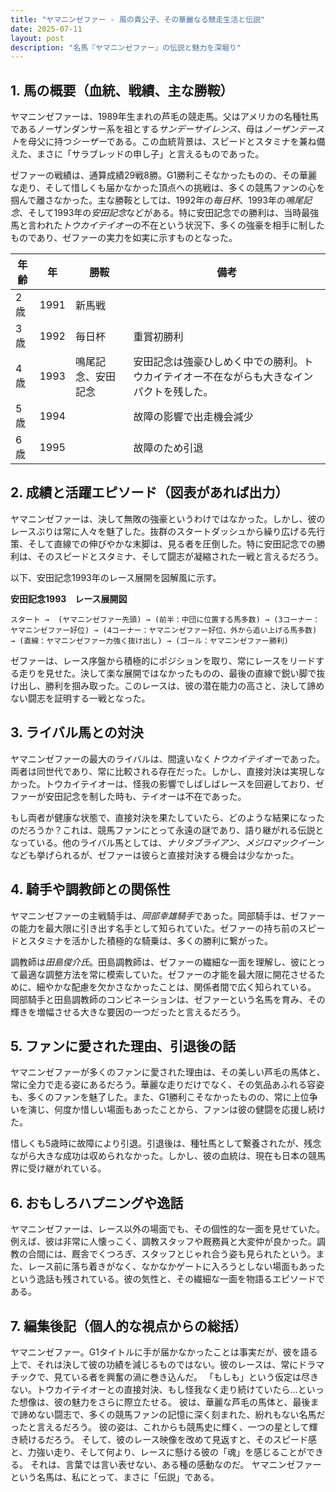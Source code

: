 ```yaml
---
title: "ヤマニンゼファー - 風の貴公子、その華麗なる競走生活と伝説"
date: 2025-07-11
layout: post
description: "名馬『ヤマニンゼファー』の伝説と魅力を深堀り"
---
```


## 1. 馬の概要（血統、戦績、主な勝鞍）

ヤマニンゼファーは、1989年生まれの芦毛の競走馬。父はアメリカの名種牡馬であるノーザンダンサー系を祖とする*サンデーサイレンス*、母は*ノーザンテースト*を母父に持つ*シーザー*である。この血統背景は、スピードとスタミナを兼ね備えた、まさに「サラブレッドの申し子」と言えるものであった。

ゼファーの戦績は、通算成績29戦8勝。G1勝利こそなかったものの、その華麗な走り、そして惜しくも届かなかった頂点への挑戦は、多くの競馬ファンの心を掴んで離さなかった。主な勝鞍としては、1992年の*毎日杯*、1993年の*鳴尾記念*、そして1993年の*安田記念*などがある。特に安田記念での勝利は、当時最強馬と言われた*トウカイテイオー*の不在という状況下、多くの強豪を相手に制したものであり、ゼファーの実力を如実に示すものとなった。

| 年齢 | 年 | 勝鞍                                     | 備考                                                          |
|------|----|------------------------------------------|---------------------------------------------------------------|
| 2歳   | 1991 | 新馬戦                                   |                                                               |
| 3歳   | 1992 | 毎日杯                                     | 重賞初勝利                                                      |
| 4歳   | 1993 | 鳴尾記念、安田記念                         | 安田記念は強豪ひしめく中での勝利。トウカイテイオー不在ながらも大きなインパクトを残した。 |
| 5歳   | 1994 |                                          | 故障の影響で出走機会減少                                          |
| 6歳   | 1995 |                                          | 故障のため引退                                                  |


## 2. 成績と活躍エピソード（図表があれば出力）

ヤマニンゼファーは、決して無敗の強豪というわけではなかった。しかし、彼のレースぶりは常に人々を魅了した。抜群のスタートダッシュから繰り広げる先行策、そして直線での伸びやかな末脚は、見る者を圧倒した。特に安田記念での勝利は、そのスピードとスタミナ、そして闘志が凝縮された一戦と言えるだろう。

以下、安田記念1993年のレース展開を図解風に示す。

**安田記念1993　レース展開図**

```
スタート →  (ヤマニンゼファー先頭) → (前半：中団に位置する馬多数) → (3コーナー：ヤマニンゼファー好位) → (4コーナー：ヤマニンゼファー好位、外から追い上げる馬多数) → (直線：ヤマニンゼファー力強く抜け出し) → (ゴール：ヤマニンゼファー勝利)
```

ゼファーは、レース序盤から積極的にポジションを取り、常にレースをリードする走りを見せた。決して楽な展開ではなかったものの、最後の直線で鋭い脚で抜け出し、勝利を掴み取った。このレースは、彼の潜在能力の高さと、決して諦めない闘志を証明する一戦となった。


## 3. ライバル馬との対決

ヤマニンゼファーの最大のライバルは、間違いなく*トウカイテイオー*であった。両者は同世代であり、常に比較される存在だった。しかし、直接対決は実現しなかった。トウカイテイオーは、怪我の影響でしばしばレースを回避しており、ゼファーが安田記念を制した時も、テイオーは不在であった。

もし両者が健康な状態で、直接対決を果たしていたら、どのような結果になったのだろうか？これは、競馬ファンにとって永遠の謎であり、語り継がれる伝説となっている。他のライバル馬としては、*ナリタブライアン*、*メジロマックイーン*なども挙げられるが、ゼファーは彼らと直接対決する機会は少なかった。


## 4. 騎手や調教師との関係性

ヤマニンゼファーの主戦騎手は、*岡部幸雄騎手*であった。岡部騎手は、ゼファーの能力を最大限に引き出す名手として知られていた。ゼファーの持ち前のスピードとスタミナを活かした積極的な騎乗は、多くの勝利に繋がった。

調教師は*田島俊介氏*。田島調教師は、ゼファーの繊細な一面を理解し、彼にとって最適な調整方法を常に模索していた。ゼファーの才能を最大限に開花させるために、細やかな配慮を欠かさなかったことは、関係者間で広く知られている。  岡部騎手と田島調教師のコンビネーションは、ゼファーという名馬を育み、その輝きを増幅させる大きな要因の一つだったと言えるだろう。


## 5. ファンに愛された理由、引退後の話

ヤマニンゼファーが多くのファンに愛された理由は、その美しい芦毛の馬体と、常に全力で走る姿にあるだろう。華麗な走りだけでなく、その気品あふれる容姿も、多くのファンを魅了した。また、G1勝利こそなかったものの、常に上位争いを演じ、何度か惜しい場面もあったことから、ファンは彼の健闘を応援し続けた。

惜しくも5歳時に故障により引退。引退後は、種牡馬として繋養されたが、残念ながら大きな成功は収められなかった。しかし、彼の血統は、現在も日本の競馬界に受け継がれている。


## 6. おもしろハプニングや逸話

ヤマニンゼファーは、レース以外の場面でも、その個性的な一面を見せていた。例えば、彼は非常に人懐っこく、調教スタッフや厩務員と大変仲が良かった。調教の合間には、厩舎でくつろぎ、スタッフとじゃれ合う姿も見られたという。また、レース前に落ち着きがなく、なかなかゲートに入ろうとしない場面もあったという逸話も残されている。彼の気性と、その繊細な一面を物語るエピソードである。


## 7. 編集後記（個人的な視点からの総括）

ヤマニンゼファー。G1タイトルに手が届かなかったことは事実だが、彼を語る上で、それは決して彼の功績を減じるものではない。彼のレースは、常にドラマチックで、見ている者を興奮の渦に巻き込んだ。  「もしも」という仮定は尽きない。トウカイテイオーとの直接対決、もし怪我なく走り続けていたら…といった想像は、彼の魅力をさらに際立たせる。  彼は、華麗な芦毛の馬体と、最後まで諦めない闘志で、多くの競馬ファンの記憶に深く刻まれた、紛れもない名馬だったと言えるだろう。  彼の姿は、これからも競馬史に輝く、一つの星として輝き続けるだろう。  そして、彼のレース映像を改めて見返すと、そのスピード感と、力強い走り、そして何より、レースに懸ける彼の「魂」を感じることができる。  それは、言葉では言い表せない、ある種の感動なのだ。  ヤマニンゼファーという名馬は、私にとって、まさに「伝説」である。
